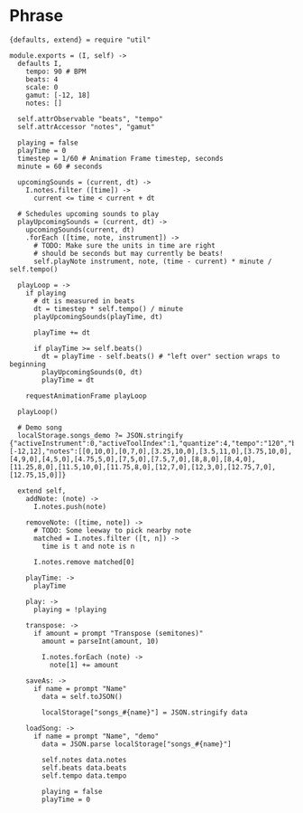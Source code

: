 Phrase
======

    {defaults, extend} = require "util"

    module.exports = (I, self) ->
      defaults I,
        tempo: 90 # BPM
        beats: 4
        scale: 0
        gamut: [-12, 18]
        notes: []

      self.attrObservable "beats", "tempo"
      self.attrAccessor "notes", "gamut"

      playing = false
      playTime = 0
      timestep = 1/60 # Animation Frame timestep, seconds
      minute = 60 # seconds

      upcomingSounds = (current, dt) ->
        I.notes.filter ([time]) ->
          current <= time < current + dt

      # Schedules upcoming sounds to play
      playUpcomingSounds = (current, dt) ->
        upcomingSounds(current, dt)
        .forEach ([time, note, instrument]) ->
          # TODO: Make sure the units in time are right
          # should be seconds but may currently be beats!
          self.playNote instrument, note, (time - current) * minute / self.tempo()

      playLoop = ->
        if playing
          # dt is measured in beats
          dt = timestep * self.tempo() / minute
          playUpcomingSounds(playTime, dt)

          playTime += dt

          if playTime >= self.beats()
            dt = playTime - self.beats() # "left over" section wraps to beginning
            playUpcomingSounds(0, dt)
            playTime = dt

        requestAnimationFrame playLoop

      playLoop()

      # Demo song
      localStorage.songs_demo ?= JSON.stringify {"activeInstrument":0,"activeToolIndex":1,"quantize":4,"tempo":"120","beats":"16","scale":0,"gamut":[-12,12],"notes":[[0,10,0],[0,7,0],[3.25,10,0],[3.5,11,0],[3.75,10,0],[4,9,0],[4,5,0],[4.75,5,0],[7,5,0],[7.5,7,0],[8,8,0],[8,4,0],[11.25,8,0],[11.5,10,0],[11.75,8,0],[12,7,0],[12,3,0],[12.75,7,0],[12.75,15,0]]}

      extend self,
        addNote: (note) ->
          I.notes.push(note)

        removeNote: ([time, note]) ->
          # TODO: Some leeway to pick nearby note
          matched = I.notes.filter ([t, n]) ->
            time is t and note is n

          I.notes.remove matched[0]

        playTime: ->
          playTime

        play: ->
          playing = !playing

        transpose: ->
          if amount = prompt "Transpose (semitones)"
            amount = parseInt(amount, 10)

            I.notes.forEach (note) ->
              note[1] += amount

        saveAs: ->
          if name = prompt "Name"
            data = self.toJSON()

            localStorage["songs_#{name}"] = JSON.stringify data

        loadSong: ->
          if name = prompt "Name", "demo"
            data = JSON.parse localStorage["songs_#{name}"]

            self.notes data.notes
            self.beats data.beats
            self.tempo data.tempo

            playing = false
            playTime = 0
